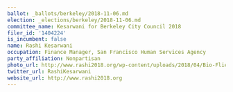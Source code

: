 ```yaml
---
ballot: _ballots/berkeley/2018-11-06.md
election: _elections/berkeley/2018-11-06.md
committee_name: Kesarwani for Berkeley City Council 2018
filer_id: '1404224'
is_incumbent: false
name: Rashi Kesarwani
occupation: Finance Manager, San Francisco Human Services Agency
party_affiliation: Nonpartisan
photo_url: http://www.rashi2018.org/wp-content/uploads/2018/04/Bio-Flier-Photo.jpg
twitter_url: RashiKesarwani
website_url: http://www.rashi2018.org
---
```

